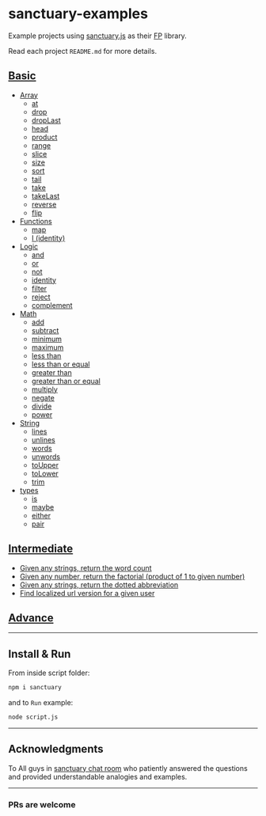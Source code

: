 # sanctuary-examples

Example projects using [sanctuary.js](https://github.com/sanctuary-js/sanctuary) as their [FP](https://en.wikipedia.org/wiki/Functional_programming) library.

Read each project `README.md` for more details.

## [Basic](basic/README.md)

- [Array](basic/array/README.md)
  - [at](basic/array/at.md)
  - [drop](basic/array/drop.md)
  - [dropLast](basic/array/drop-last.md)
  - [head](basic/array/head.md)
  - [product](basic/array/product.md)
  - [range](basic/array/range.md)
  - [slice](basic/array/slice.md)
  - [size](basic/array/size.md)
  - [sort](basic/array/sort.md)
  - [tail](basic/array/tail.md)
  - [take](basic/array/take.md)
  - [takeLast](basic/array/take-last.md)
  - [reverse](basic/array/reverse.md)
  - [flip](basic/array/flip.md)
- [Functions](basic/functions/README.md)
  - [map](basic/functions/map.md)
  - [I (identity)](basic/functions/identity.md)
- [Logic](basic/logic/README.md)
  - [and](basic/logic/and.md)
  - [or](basic/logic/or.md)
  - [not](basic/logic/not.md)
  - [identity](basic/logic/id.md)
  - [filter](basic/logic/filter.md)
  - [reject](basic/logic/reject.md)
  - [complement](basic/logic/complement.md)
- [Math](basic/math/README.md)
  - [add](basic/math/add.md)
  - [subtract](basic/math/sub.md)
  - [minimum](basic/math/min.md)
  - [maximum](basic/math/max.md)
  - [less than](basic/math/lt.md)
  - [less than or equal](basic/math/lte.md)
  - [greater than](basic/math/gt.md)
  - [greater than or equal](basic/math/gte.md)
  - [multiply](basic/math/mult.md)
  - [negate](basic/math/negate.md)
  - [divide](basic/math/div.md)
  - [power](basic/math/pow.md)
- [String](basic/string/README.md)
  - [lines](basic/string/lines.md)
  - [unlines](basic/string/unlines.md)
  - [words](basic/string/words.md)
  - [unwords](basic/string/unwords.md)
  - [toUpper](basic/string/toupper.md)
  - [toLower](basic/string/tolower.md)
  - [trim](basic/string/trim.md)
- [types](basic/types/README.md)
  - [is](basic/types/is.md)
  - [maybe](basic/types/maybe.md)
  - [either](basic/types/either.md)
  - [pair](basic/types/pair.md)

## [Intermediate](intermediate/README.md)

- [Given any strings, return the word count](intermediate/word-count.md)
- [Given any number, return the factorial (product of 1 to given number)](intermediate/factorial.md)
- [Given any strings, return the dotted abbreviation](intermediate/abbreviate.md)
- [Find localized url version for a given user](intermediate/user-url.md)

## [Advance](advance/README.md)

----------

## Install & Run

From inside script folder:

```bash
npm i sanctuary
```

and to `Run` example:

```bash
node script.js
```

----------

## Acknowledgments

To All guys in [sanctuary chat room](https://gitter.im/sanctuary-js/sanctuary) who patiently answered the questions and provided understandable analogies and examples.

----------

### PRs are welcome